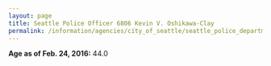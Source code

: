 ```yaml
---
layout: page
title: Seattle Police Officer 6806 Kevin V. Oshikawa-Clay
permalink: /information/agencies/city_of_seattle/seattle_police_department/copbook/6806/
---
```


**Age as of Feb. 24, 2016:** 44.0
